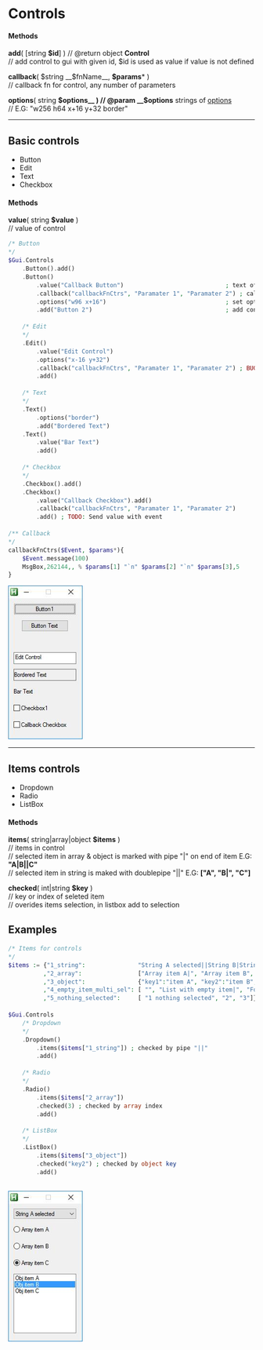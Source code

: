 # Controls

#### Methods
__add__( [string __$id__] ) // @return object __Control__  
	// add control to gui with given id, $id is used as value if value is not defined  

__callback__( $string __$fnName__, __$params__* )  
	// callback fn for control, any number of parameters  

__options__( string __$options__ )  
	// @param __$options__ strings of [options](https://autohotkey.com/docs/commands/Gui.htm#Controls_Uncommon_Styles_and_Options)  
	// E.G: "w256 h64 x+16 y+32 border"  

------------------------------------------------------------------------------------------------------------------------------------

## Basic controls

* Button
* Edit
* Text
* Checkbox

#### Methods 

__value__( string __$value__ )  
// value of control  

``` php
/* Button
*/
$Gui.Controls
	.Button().add()
	.Button()
		.value("Callback Button")                             ; text of button
		.callback("callbackFnCtrs", "Paramater 1", "Paramater 2") ; callback function
		.options("w96 x+16")                                  ; set options to control 
		.add("Button 2")                                      ; add control with name "Button 2"

	/* Edit
	*/
	.Edit()
		.value("Edit Control")
		.options("x-16 y+32")
		.callback("callbackFnCtrs", "Paramater 1", "Paramater 2") ; BUG: on event has type "leftclick"
		.add()

	/* Text
	*/
	.Text()
		.options("border")
		.add("Bordered Text")
	.Text()
		.value("Bar Text")
		.add()

	/* Checkbox
	*/
	.Checkbox().add()
	.Checkbox()
		.value("Callback Checkbox").add()
		.callback("callbackFnCtrs", "Paramater 1", "Paramater 2")
		.add() ; TODO: Send value with event

/** Callback
*/
callbackFnCtrs($Event, $params*){
	$Event.message(100)
	MsgBox,262144,, % $params[1] "`n" $params[2] "`n" $params[3],5
}

```  
![alt text](https://github.com/vilbur/ahk-vilgui/blob/master/Documentation/controls/controls-main/controls-basic.jpeg?raw=true)  

------------------------------------------------------------------------------------------------------------------------------------

## Items controls

* Dropdown
* Radio
* ListBox

#### Methods

__items__( string|array|object __$items__ )  
    // items in control  
    // selected item in array & object is marked with pipe "|" on end of item E.G: __"A|B||C"__  
    // selected item in string is maked with doublepipe "||"  E.G: __["A", "B|", "C"]__   

__checked__( int|string __$key__ )  
    // key or index of seleted item  
    // overides items selection, in listbox add to selection  

## Examples

``` php
/* Items for controls
*/
$items := {"1_string":               "String A selected||String B|String C"
          ,"2_array":                ["Array item A|", "Array item B", "Array item C"]
          ,"3_object":               {"key1":"item A", "key2":"item B", "key3":"item C"}
          ,"4_empty_item_multi_sel": [ "", "List with empty item|",	"Foo selected", "Bar"]
          ,"5_nothing_selected":     [ "1 nothing selected", "2", "3"]}

$Gui.Controls
	/* Dropdown
	*/
	.Dropdown()
		.items($items["1_string"]) ; checked by pipe "||"
		.add()
		
	/* Radio
	*/
	.Radio()
		.items($items["2_array"])
		.checked(3) ; checked by array index
		.add()
		
	/* ListBox
	*/
	.ListBox()
		.items($items["3_object"])
		.checked("key2") ; checked by object key
		.add()
		

```  
![alt text](https://github.com/vilbur/ahk-vilgui/blob/master/Documentation/controls/controls-main/controls-items.jpeg?raw=true)  


  